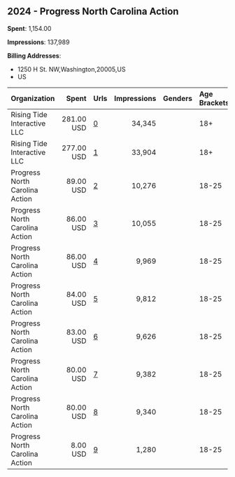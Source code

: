 ## 2024 - Progress North Carolina Action 
**Spent**: 1,154.00

**Impressions**: 137,989

**Billing Addresses**: 
- 1250 H St. NW,Washington,20005,US
- US

|Organization|Spent|Urls|Impressions|Genders|Age Brackets|Country Codes|Billing Addresses|
|:---|---:|:---|---:|:---|:---|:---|:---|
|Rising Tide Interactive LLC|281.00 USD|[0](https://www.snap.com/political-ads/asset/0656f9c17f1c72ee19dbb78f7070fc3a4ea53b690ad2b53dd67433b1efca8dbd?mediaType=mp4)|34,345||18+|united states|1250 H St. NW,Washington,20005,US|
|Rising Tide Interactive LLC|277.00 USD|[1](https://www.snap.com/political-ads/asset/b615642959877e4e896956cfef26c170d2518ff6037987c526d3b23d340d1667?mediaType=mp4)|33,904||18+|united states|1250 H St. NW,Washington,20005,US|
|Progress North Carolina Action|89.00 USD|[2](https://www.snap.com/political-ads/asset/25b1dfd7c58c368c27d5e21d6c29b18ce3882b1ee9c3088fd46e0bc14a91e21e?mediaType=png)|10,276||18-25|united states|US|
|Progress North Carolina Action|86.00 USD|[3](https://www.snap.com/political-ads/asset/d6617abd6eb62f09bd611cbfb5831455563813a49388fc79318b4074310fd60c?mediaType=mp4)|10,055||18-25|united states|US|
|Progress North Carolina Action|86.00 USD|[4](https://www.snap.com/political-ads/asset/5718391b32777aafcb23c0ceb28fe163b41963afd9d5ba73146907badd03f8bd?mediaType=png)|9,969||18-25|united states|US|
|Progress North Carolina Action|84.00 USD|[5](https://www.snap.com/political-ads/asset/7e25f6b67e3680236276e7cd2ca6254bcaae1fd3e3b897a986532268291ec274?mediaType=png)|9,812||18-25|united states|US|
|Progress North Carolina Action|83.00 USD|[6](https://www.snap.com/political-ads/asset/b6864ced28b84b7dc40d64725e2b92d25f8ee275ed4e230ce85c4d89c6ce548c?mediaType=png)|9,626||18-25|united states|US|
|Progress North Carolina Action|80.00 USD|[7](https://www.snap.com/political-ads/asset/a216227620acf6b5386c0375d1896b60c6f60d6d1b521b52d99146bcbdbfd958?mediaType=png)|9,382||18-25|united states|US|
|Progress North Carolina Action|80.00 USD|[8](https://www.snap.com/political-ads/asset/3f13913166b0c4a1a824288c3b5f6812ab032eb071f962046a5e479812780d3c?mediaType=png)|9,340||18-25|united states|US|
|Progress North Carolina Action|8.00 USD|[9](https://www.snap.com/political-ads/asset/ff1b9aed1a2f53dc722a1aade3688873882e1e37c9fdcd2552bc2167de0a7bb4?mediaType=png)|1,280||18-25|united states|US|
